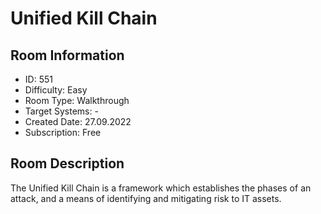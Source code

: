 ﻿# Unified Kill Chain

## Room Information
- ID: 551
- Difficulty: Easy
- Room Type: Walkthrough
- Target Systems: -
- Created Date: 27.09.2022
- Subscription: Free

## Room Description
The Unified Kill Chain is a framework which establishes the phases of an attack, and a means of identifying and mitigating risk to IT assets.
